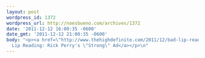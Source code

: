 ```yaml
---
layout: post
wordpress_id: 1372
wordpress_url: http://noesbueno.com/archives/1372
date: '2011-12-12 16:00:35 -0600'
date_gmt: '2011-12-12 21:00:35 -0600'
body: "<p><a href=\"http://www.thehighdefinite.com/2011/12/bad-lip-reading-rick-perrys-strong-ad/\">Bad
  Lip Reading: Rick Perry's \"Strong\" Ad</a></p>\n"
---
```

